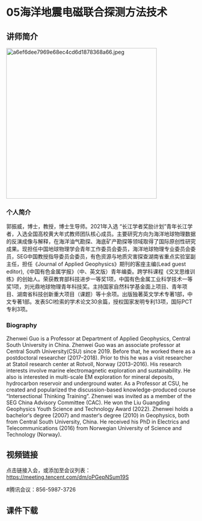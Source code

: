 #  05海洋地震电磁联合探测方法技术
## 讲师简介

 <img src="https://s1.imagehub.cc/images/2023/08/25/a6ef6dee7969e68ec4cd6d1878368a66.jpeg" alt="a6ef6dee7969e68ec4cd6d1878368a66.jpeg" border="0" weight=200 height=400 />
 
### 个人简介
郭振威，博士，教授，博士生导师。2021年入选 “长江学者奖励计划”青年长江学者，入选全国高校黄大年式教师团队核心成员。主要研究方向为海洋地球物理数据的反演成像与解释，在海洋油气勘探、海底矿产勘探等领域取得了国际原创性研究成果。现担任中国地球物理学会青年工作委员会委员，海洋地球物理专业委员会委员，SEG中国教授指导委员会委员，有色资源与地质灾害探查湖南省重点实验室副主任，担任《Journal of Applied Geophysics》期刊的客座主编(Lead guest editor),《中国有色金属学报》（中、英文版）青年编委。跨学科课程《交叉思维训练》的创始人。荣获教育部科技进步一等奖1项，中国有色金属工业科学技术一等奖1项，刘光鼎地球物理青年科技奖。主持国家自然科学基金面上项目、青年项目、湖南省科技创新重大项目（课题）等十余项。出版独著英文学术专著1部，中文专著1部。发表SCI检索的学术论文30余篇，授权国家发明专利13项，国际PCT专利3项。

### Biography
Zhenwei Guo is a Professor at Department of Applied Geophysics, Central South University in China. 
Zhenwei Guo was an associate professor at Central South University(CSU) since 2019. Before that, he worked there as a postdoctoral researcher (2017–2018). Prior to this he was a visit researcher at Statoil research center at Rotvoll, Norway (2013–2016). 
His research interests involve marine electromagnetic exploration and sustainability. He also is interested in multi-scale EM exploration for mineral deposits, hydrocarbon reservoir and underground water. 
As a Professor at CSU, he created and popularized the discussion-based knowledge-produced course “Intersectional Thinking Training”.
Zhenwei was invited as a member of the SEG China Advisory Committee (CAC). He won the Liu Guangding Geophysics Youth Science and Technology Award (2022).
Zhenwei holds a bachelor‘s degree (2007) and master‘s degree (2010) in Geophysics, both from Central South University, China. He received his PhD in Electrics and Telecommunications (2016) from Norwegian University of Science and Technology (Norway).





## 视频链接
点击链接入会，或添加至会议列表：
https://meeting.tencent.com/dm/oPGepNSum19S

#腾讯会议：856-5987-3726

## 课件下载
